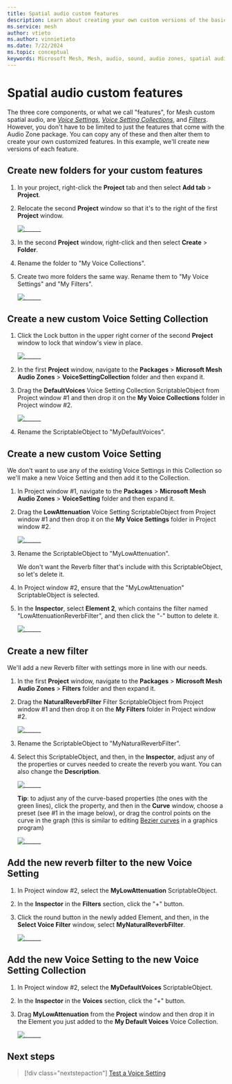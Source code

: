 ```yaml
---
title: Spatial audio custom features
description: Learn about creating your own custom versions of the basic spatial audio features in Mesh. 
ms.service: mesh
author: vtieto
ms.author: vinnietieto
ms.date: 7/22/2024
ms.topic: conceptual
keywords: Microsoft Mesh, Mesh, audio, sound, audio zones, spatial audio, spatialization, voices, 3D audio, surround sound
---
```


# Spatial audio custom features

The three core components, or what we call "features", for Mesh custom spatial audio, are [*Voice Settings*](./spatial-audio-basic-features.md#voice-setting), [*Voice Setting Collections*](./spatial-audio-basic-features.md#voice-settings-collection), and [*Filters*](./spatial-audio-basic-features.md#filters). However, you don't have to be limited to just the features that come with the Audio Zone package. You can copy any of these and then alter them to create your own customized features. In this example, we'll create new versions of each feature.

## Create new folders for your custom features

1. In your project, right-click the **Project** tab and then select **Add tab** > **Project**.
1. Relocate the second **Project** window so that it's to the right of the first **Project** window.

    ![______](../../../media/enhance-your-environment/audio-zones/045-project-windows.png)

1. In the second **Project** window, right-click and then select **Create** > **Folder**.
1. Rename the folder to "My Voice Collections".
1. Create two more folders the same way. Rename them to "My Voice Settings" and "My Filters".

    ![______](../../../media/enhance-your-environment/audio-zones/046-new-folders.png)

## Create a new custom Voice Setting Collection

1. Click the Lock button in the upper right corner of the second **Project** window to lock that window's view in place.

    ![______](../../../media/enhance-your-environment/audio-zones/047-lock-button.png)

1. In the first **Project** window, navigate to the **Packages** > **Microsoft Mesh Audio Zones** > **VoiceSettingCollection** folder and then expand it.
1. Drag the **DefaultVoices** Voice Setting Collection ScriptableObject from Project window #1 and then drop it on the **My Voice Collections** folder in Project window #2.

    ![______](../../../media/enhance-your-environment/audio-zones/048-default-voices.png)

1. Rename the ScriptableObject to "MyDefaultVoices".

## Create a new custom Voice Setting

We don't want to use any of the existing Voice Settings in this Collection so we'll make a new Voice Setting and then add it to the Collection.

1. In Project window #1, navigate to the **Packages** > **Microsoft Mesh Audio Zones** > **VoiceSetting** folder and then expand it.
1. Drag the **LowAttenuation** Voice Setting ScriptableObject from Project window #1 and then drop it on the **My Voice Settings** folder in Project window #2.

    ![______](../../../media/enhance-your-environment/audio-zones/049-voice-setting-copied.png)

1. Rename the ScriptableObject to "MyLowAttenuation".

    We don't want the Reverb filter that's include with this ScriptableObject, so let's delete it. 

1. In Project window #2, ensure that the "MyLowAttenuation" ScriptableObject is selected.
1. In the **Inspector**, select **Element 2**, which contains the filter named "LowAttenuationReverbFilter", and then click the "-" button to delete it.

    ![______](../../../media/enhance-your-environment/audio-zones/050-delete-reverb-filter.png)

## Create a new filter

We'll add a new Reverb filter with settings more in line with our needs.

1. In the first **Project** window, navigate to the **Packages** > **Microsoft Mesh Audio Zones** > **Filters** folder and then expand it.
1. Drag the **NaturalReverbFilter** Filter ScriptableObject from Project window #1 and then drop it on the **My Filters** folder in Project window #2.

    ![______](../../../media/enhance-your-environment/audio-zones/051-copy-reverb-filter.png)

1. Rename the ScriptableObject to "MyNaturalReverbFilter".
1. Select this ScriptableObject, and then, in the **Inspector**, adjust any of the properties or curves needed to create the reverb you want. You can also change the **Description**.

    ![______](../../../media/enhance-your-environment/audio-zones/052-my-reverb-filter-updates.png)

    **Tip**: to adjust any of the curve-based properties (the ones with the green lines), click the property, and then in the **Curve** window, choose a preset (see #1 in the image below), or drag the control points on the curve in the graph (this is similar to editing [Bezier curves](https://en.wikipedia.org/wiki/B%C3%A9zier_curve) in a graphics program)

    ![______](../../../media/enhance-your-environment/audio-zones/085-curve.png)

## Add the new reverb filter to the new Voice Setting

1. In Project window #2, select the **MyLowAttenuation** ScriptableObject.
1. In the **Inspector** in the **Filters** section, click the "+" button.
1. Click the round button in the newly added Element, and then, in the **Select Voice Filter** window, select **MyNaturalReverbFilter**.

    ![______](../../../media/enhance-your-environment/audio-zones/053-add-filter.png)

## Add the new Voice Setting to the new Voice Setting Collection

1. In Project window #2, select the **MyDefaultVoices** ScriptableObject.
1. In the **Inspector** in the **Voices** section, click the "+" button.
1. Drag **MyLowAttenuation** from the **Project** window and then drop it in the Element you just added to the **My Default Voices** Voice Collection.

    ![______](../../../media/enhance-your-environment/audio-zones/054-add-voice-setting.png)

## Next steps

> [!div class="nextstepaction"]
> [Test a Voice Setting](test-a-voice-setting.md)